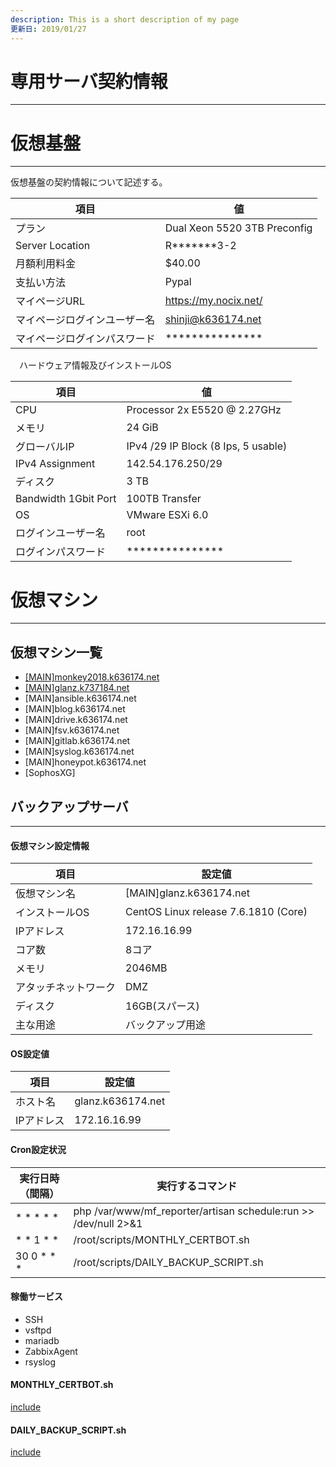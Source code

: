 ```yaml
---
description: This is a short description of my page
更新日: 2019/01/27
---
```


# 専用サーバ契約情報
---

# 仮想基盤
---

 仮想基盤の契約情報について記述する。

| 項目                         | 値                             |
| ---------------------------- | ------------------------------ |
| プラン                       | Dual Xeon 5520 3TB Preconfig   |
| Server Location              | R\*\*\*\*\*\*\*3-2             |
| 月額利用料金                 | $40.00                         |
| 支払い方法                   | Pypal                          |
| マイページURL                | https://my.nocix.net/          |
| マイページログインユーザー名 | shinji@k636174.net             |
| マイページログインパスワード | \*\*\*\*\*\*\*\*\*\*\*\*\*\*\* | 

　ハードウェア情報及びインストールOS

| 項目                 | 値                                  |
| -------------------- | ----------------------------------- |
| CPU                  | Processor	2x E5520 @ 2.27GHz        |
| メモリ               | 24 GiB                              |
| グローバルIP         | IPv4	/29 IP Block (8 Ips, 5 usable) |
| IPv4 Assignment      | 142.54.176.250/29                   |
| ディスク             | 3 TB                                |
| Bandwidth	1Gbit Port | 100TB Transfer                      |
| OS                   | VMware ESXi 6.0                     |
| ログインユーザー名   | root                                |
| ログインパスワード   | \*\*\*\*\*\*\*\*\*\*\*\*\*\*\*      |

# 仮想マシン
---
## 仮想マシン一覧
* [[MAIN]monkey2018.k636174.net](0310_105_zabbix)
* [[MAIN]glanz.k737184.net](#バックアップサーバ)
* [MAIN]ansible.k636174.net
* [MAIN]blog.k636174.net
* [MAIN]drive.k636174.net
* [MAIN]fsv.k636174.net
* [MAIN]gitlab.k636174.net
* [MAIN]syslog.k636174.net
* [MAIN]honeypot.k636174.net
* [SophosXG]

<div style="page-break-before:always"></div>

## バックアップサーバ
---
#### 仮想マシン設定情報
| 項目                 | 設定値                               |
| -------------------- | ------------------------------------ |
| 仮想マシン名         | [MAIN]glanz.k636174.net              |
| インストールOS       | CentOS Linux release 7.6.1810 (Core) |
| IPアドレス           | 172.16.16.99                         |
| コア数               | 8コア                                |
| メモリ               | 2046MB                               |
| アタッチネットワーク | DMZ                                  |
| ディスク             | 16GB(スパース)                       |
| 主な用途             | バックアップ用途                     |

#### OS設定値
| 項目       | 設定値            |
| ---------- | ----------------- |
| ホスト名   | glanz.k636174.net |
| IPアドレス | 172.16.16.99      |

#### Cron設定状況
| 実行日時（間隔） | 実行するコマンド                                                |
| ---------------- | --------------------------------------------------------------- |
| \* \* \* \* \*   | php /var/www/mf_reporter/artisan schedule:run >> /dev/null 2>&1 |
| \* \* 1 \* \*    | /root/scripts/MONTHLY_CERTBOT.sh                                |
| 30 0 \* \* \*    | /root/scripts/DAILY_BACKUP_SCRIPT.sh                            |

#### 稼働サービス
* SSH
* vsftpd
* mariadb
* ZabbixAgent
* rsyslog

#### MONTHLY_CERTBOT.sh

[include](../0900_codes/0901_shell_scripts/MONTHLY_CERTBOT.sh)

#### DAILY_BACKUP_SCRIPT.sh

[include](../0900_codes/0901_shell_scripts/DAILY_BACKUP_SCRIPT.sh)
